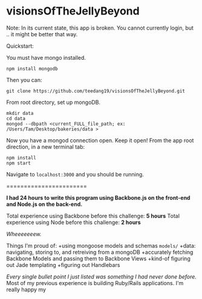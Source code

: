 visionsOfTheJellyBeyond
=======================

Note: In its current state, this app is broken. You cannot currently login, but .. it might be better that way.

Quickstart:

You must have mongo installed.

    npm install mongodb
    

Then you can:

    git clone https://github.com/teedang19/visionsOfTheJellyBeyond.git


From root directory, set up mongoDB.

  
    mkdir data
    cd data
    mongod --dbpath <current_FULL_file_path; ex: /Users/Tam/Desktop/bakeries/data >
    
Now you have a mongod connection open.  Keep it open! From the app root direction, in a new terminal tab:

    npm install
    npm start

Navigate to `localhost:3000` and you should be running.

=======================

**I had 24 hours to write this program using Backbone.js on the front-end and Node.js on the back-end.**

Total experience using Backbone before this challenge: **5 hours**
Total experience using Node before this challenge: **2 hours**

*Wheeeeeeew.*

Things I'm proud of:
+using mongoose models and schemas `models/`
+data: navigating, storing to, and retreiving from a mongoDB
+accurately fetching Backbone Models and passing them to Backbone Views
+kind-of figuring out Jade templating
+figuring out Handlebars

*Every single bullet point I just listed was something I had never done before.* Most of my previous experience is building Ruby/Rails applications. I'm really happy my 
